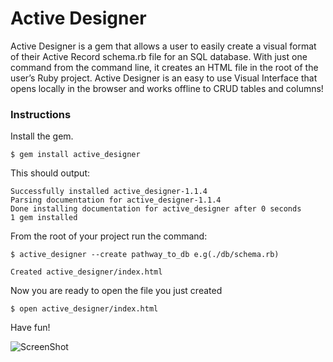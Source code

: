 # Active Designer

Active Designer is a gem that allows a user to easily create a visual format of their Active Record schema.rb file for an SQL database. With just one command from the command line, it creates an HTML file in the root of the user’s Ruby project. Active Designer is an easy to use Visual Interface that opens locally in the browser and works offline to CRUD tables and columns!

### Instructions

Install the gem.

`$ gem install active_designer`

This should output:

```
Successfully installed active_designer-1.1.4
Parsing documentation for active_designer-1.1.4
Done installing documentation for active_designer after 0 seconds
1 gem installed
```

From the root of your project run the command:

`$ active_designer --create pathway_to_db e.g(./db/schema.rb)`

```
Created active_designer/index.html
```

Now you are ready to open the file you just created

`$ open active_designer/index.html`


Have fun!

![ScreenShot](https://raw.github.com/thompickett/active_designer/master/example.png)
